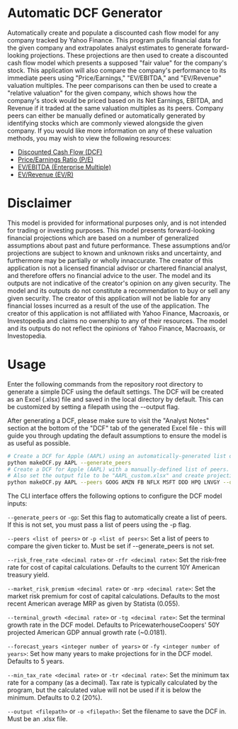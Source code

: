 # Automatic DCF Generator

Automatically create and populate a discounted cash flow model for any company tracked by Yahoo Finance. This program pulls financial data for the given company and extrapolates analyst estimates to generate forward-looking projections. These projections are then used to create a discounted cash flow model which presents a supposed "fair value" for the company's stock. This application will also compare the company's performance to its immediate peers using "Price/Earnings," "EV/EBITDA," and "EV/Revenue" valuation multiples. The peer comparisons can then be used to create a "relative valuation" for the given company, which shows how the company's stock would be priced based on its Net Earnings, EBITDA, and Revenue if it traded at the same valuation multiples as its peers. Company peers can either be manually defined or automatically generated by identifying stocks which are commonly viewed alongside the given company. If you would like more information on any of these valuation methods, you may wish to view the following resources:

* [Discounted Cash Flow (DCF)](https://www.investopedia.com/terms/d/dcf.asp)
* [Price/Earnings Ratio (P/E)](https://www.investopedia.com/terms/p/price-earningsratio.asp)
* [EV/EBITDA (Enterprise Multiple)](https://www.investopedia.com/terms/e/ev-ebitda.asp)
* [EV/Revenue (EV/R)](https://www.investopedia.com/terms/e/ev-revenue-multiple.asp)


# Disclaimer

This model is provided for informational purposes only, and is not intended for trading or investing purposes. This model presents forward-looking financial projections which are based on a number of generalized assumptions about past and future performance. These assumptions and/or projections are subject to known and unknown risks and uncertainty, and furthermore may be partially or wholly innaccurate. The creator of this application is not a licensed financial advisor or chartered financial analyst, and therefore offers no financial advice to the user. The model and its outputs are not indicative of the creator's opinion on any given security. The model and its outputs do not constitute a recommendation to buy or sell any given security. The creator of this application will not be liable for any financial losses incurred as a result of the use of the application. The creator of this application is not affiliated with Yahoo Finance, Macroaxis, or Investopedia and claims no ownership to any of their resources. The model and its outputs do not reflect the opinions of Yahoo Finance, Macroaxis, or Investopedia. 


# Usage

Enter the following commands from the repository root directory to generate a simple DCF using the default settings. The DCF will be created as an Excel (.xlsx) file and saved in the local directory by default. This can be customized by setting a filepath using the --output flag. 

After generating a DCF, please make sure to visit the "Analyst Notes" section at the bottom of the "DCF" tab of the generated Excel file - this will guide you through updating the default assumptions to ensure the model is as useful as possible.
```bash
# Create a DCF for Apple (AAPL) using an automatically-generated list of peers
python makeDCF.py AAPL --generate_peers
# Create a DCF for Apple (AAPL) with a manually-defined list of peers. 
# Also set the output file to be "AAPL_custom.xlsx" and create projections for 8 years into the future.
python makeDCF.py AAPL --peers GOOG AMZN FB NFLX MSFT DDD HPQ LNVGY --output AAPL_custom.xlsx --forecast_years 8
```

The CLI interface offers the following options to configure the DCF model inputs:

`--generate_peers` or `-gp`: Set this flag to automatically create a list of peers. If this is not set, you must pass a list of peers using the -p flag.

`--peers <list of peers>` or `-p <list of peers>`: Set a list of peers to compare the given ticker to. Must be set if --generate_peers is not set.

`--risk_free_rate <decimal rate>` or `-rfr <decimal rate>`: Set the risk-free rate for cost of capital calculations. Defaults to the current 10Y American treasury yield.

`--market_risk_premium <decimal rate>` or `-mrp <decimal rate>`: Set the market risk premium for cost of capital calculations. Defaults to the most recent American average MRP as given by Statista (0.055).

`--terminal_growth <decimal rate>` or `-tg <decimal rate>`: Set the terminal growth rate in the DCF model. Defaults to PricewaterhouseCoopers\' 50Y projected American GDP annual growth rate (~0.0181).

`--forecast_years <integer number of years>` or `-fy <integer number of years>`: Set how many years to make projections for in the DCF model. Defaults to 5 years.

`--min_tax_rate <decimal rate>` or `-tr <decimal rate>`: Set the minimum tax rate for a company (as a decimal). Tax rate is typically calculated by the program, but the calculated value will not be used if it is below the minimum. Defaults to 0.2 (20%).

`--output <filepath>` or `-o <filepath>`: Set the filename to save the DCF in. Must be an .xlsx file.
